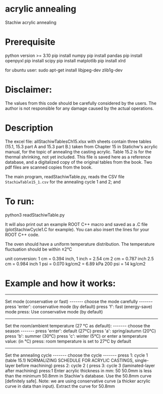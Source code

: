 # acrylic annealing
Stachiw acrylic annealing

# Prerequisite
python version >= 3.10
pip install numpy
pip install pandas
pip install openpyxl
pip install scipy
pip install matplotlib
pip install xlrd

for ubuntu user:
sudo apt-get install libjpeg-dev zlib1g-dev

# Disclaimer: 
The values from this code should be carefully considered by the users.
The author is not responsible for any damage caused by the actual operations.

# Description
The excel file: allStachiwTablesCh15.xlsx with sheets contain three tables (15.1, 15.3 part A and 15.3 part B.) 
taken from Chapter 15 in Statichw's acrylic manual, for the topic of annealing the casting acrylic.
Table 15.2 is for the thermal shrinking, not yet included.
This file is saved here as a reference database, and a digitalized copy of the original tables from the book.
Two pdf files are scanned copies from the book.

The main program, readStachiwTable.py, reads the CSV file `StachiwTable15_1.csv`
for the annealing cycle 1 and 2; and 

# To run:
python3 readStachiwTable.py

It will also print out an example ROOT C++ macro and saved as a .C file (plotStachiwCycle1.C for example).
You can also insert the lines for your ROOT C++ code.

The oven should have a uniform temperature distribution.
The temperature fluctuation should be within ±2°C

unit conversion:
1 cm = 0.394 inch, 1 inch = 2.54 cm
2 cm = 0.787 inch
2.5 cm = 0.984 inch
1 psi = 0.070 kg/cm2 = 6.89 kPa
200 psi = 14 kg/cm2

# Example and how it works:

*************************************
Set mode (conservative or fast)
------- choose the mode carefully -------
press 'enter': conservative mode (by default)
press 'f': fast (energy-save) mode
press:
Use conservative mode (by default)
*************************************
Set the room/ambient temperature (27 °C as default):
------- choose the season -------
press 'enter': default (27°C)
press 'a': spring/autumn (20°C)
press 'b': summer (30°C)
press 'c': winter (5°C)
or enter a temperature value: (in °C)
press:
room temperature is set to 27°C by default
*************************************
Set the annealing cycle
------- choose the cycle -------
press 1: cycle 1 (table 15.1) NORMALIZING SCHEDULE FOR ACRYLIC CASTINGS, single-layer before machining)
press 2: cycle 2 (
press 3: cycle 3 (laminated-layer after machining)
press:1
Enter acrylic thickness in mm: 50
50.0mm is less than the minimum 50.8mm in Stachiw's database.
Use the 50.8mm curve [definitely safe].
Note: we are using conservative curve (a thicker acrylic curve in data than input).
Extract the curve for 50.8mm







